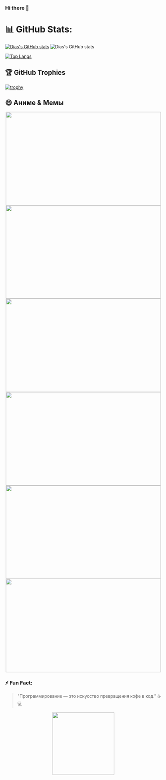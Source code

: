 ### Hi there 👋

# 📊 GitHub Stats:
[![Dias's GitHub stats](https://github-readme-stats.vercel.app/api?username=Dias21B030874&show_icons=true&theme=radical)](https://github.com/Dias21B030874/github-readme-stats)
![Dias's GitHub stats](https://github-readme-stats.vercel.app/api/top-langs/?username=Dias21B030874&theme=dark&hide_border=false&include_all_commits=true&count_private=true&layout=compact)

[![Top Langs](https://github-readme-stats.vercel.app/api/top-langs/?username=Dias21B030874&langs_count=16&layout=compact&theme=dracula&hide=jupyter%20notebook)](https://github.com/anuraghazra/github-readme-stats)

## 🏆 GitHub Trophies
[![trophy](https://github-profile-trophy.vercel.app/?username=Dias21B030874&margin-w=38&theme=dracula)](https://github.com/ryo-ma/github-profile-trophy)

## 😄 Аниме & Мемы  
<div align="center">
  <kbd>
    <img src="https://media.tenor.com/5qJnWbdTlA4AAAAC/arazkeir-weliton.gif" height="300" width="500">
  </kbd>
  <kbd>
    <img src="https://media.tenor.com/2oej3OjxS5QAAAAC/cat-typing.gif" height="300" width="500">
  </kbd>
  <kbd>
    <img src="https://media.tenor.com/4tHl5yZ5Q5AAAAAC/anime-girl.gif" height="300" width="500">
  </kbd>
  <kbd>
    <img src="https://media.tenor.com/1J8r8R1ZQ5QAAAAC/anime-computer.gif" height="300" width="500">
  </kbd>
  <kbd>
    <img src="https://media.tenor.com/1UoL-HJFGDAAAAAC/programmer-programming.gif" height="300" width="500">
  </kbd>
  <kbd>
    <img src="https://media.tenor.com/3bTx1w6jL5MAAAAC/anime-pout.gif" height="300" width="500">
  </kbd>
</div>

### ⚡ Fun Fact:  
> "Программирование — это искусство превращения кофе в код." ☕💻  

<div align="center">
  <img src="https://media.tenor.com/3PDT7qQvqJAAAAAC/hacker-cat.gif" height="200">
</div>
